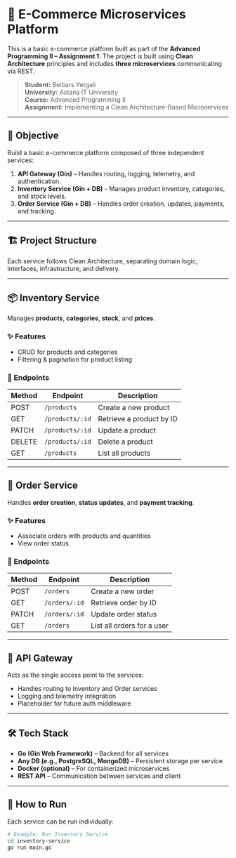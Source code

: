 # 🛒 E-Commerce Microservices Platform

This is a basic e-commerce platform built as part of the **Advanced Programming II – Assignment 1**. The project is built using **Clean Architecture** principles and includes **three microservices** communicating via REST.

> **Student:** Beibars Yergali  
> **University:** Astana IT University  
> **Course:** Advanced Programming II  
> **Assignment:** Implementing a Clean Architecture-Based Microservices

---

## 🧠 Objective

Build a basic e-commerce platform composed of three independent services:

1. **API Gateway (Gin)** – Handles routing, logging, telemetry, and authentication.
2. **Inventory Service (Gin + DB)** – Manages product inventory, categories, and stock levels.
3. **Order Service (Gin + DB)** – Handles order creation, updates, payments, and tracking.

---

## 🏗️ Project Structure



Each service follows Clean Architecture, separating domain logic, interfaces, infrastructure, and delivery.

---

## 📦 Inventory Service

Manages **products**, **categories**, **stock**, and **prices**.

### ✨ Features
- CRUD for products and categories
- Filtering & pagination for product listing

### 🔌 Endpoints

| Method | Endpoint             | Description                |
|--------|----------------------|----------------------------|
| POST   | `/products`          | Create a new product       |
| GET    | `/products/:id`      | Retrieve a product by ID   |
| PATCH  | `/products/:id`      | Update a product           |
| DELETE | `/products/:id`      | Delete a product           |
| GET    | `/products`          | List all products          |

---

## 🧾 Order Service

Handles **order creation**, **status updates**, and **payment tracking**.

### ✨ Features
- Associate orders with products and quantities
- View order status

### 🔌 Endpoints

| Method | Endpoint             | Description                     |
|--------|----------------------|---------------------------------|
| POST   | `/orders`            | Create a new order              |
| GET    | `/orders/:id`        | Retrieve order by ID            |
| PATCH  | `/orders/:id`        | Update order status             |
| GET    | `/orders`            | List all orders for a user      |

---

## 🚪 API Gateway

Acts as the single access point to the services:
- Handles routing to Inventory and Order services
- Logging and telemetry integration
- Placeholder for future auth middleware

---

## 🛠️ Tech Stack

- **Go (Gin Web Framework)** – Backend for all services
- **Any DB (e.g., PostgreSQL, MongoDB)** – Persistent storage per service
- **Docker (optional)** – For containerized microservices
- **REST API** – Communication between services and client

---

## 📂 How to Run

Each service can be run individually:

```bash
# Example: Run Inventory Service
cd inventory-service
go run main.go


